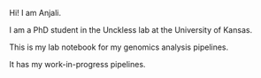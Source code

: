 Hi! I am Anjali.

I am a PhD student in the Unckless lab at the University of Kansas.

This is my lab notebook for my genomics analysis pipelines.

It has my work-in-progress pipelines.
